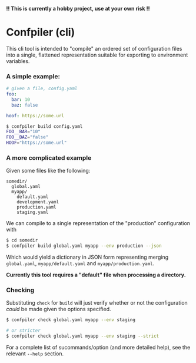 **!! This is currently a hobby project, use at your own risk !!**

# Confpiler (cli) #

This cli tool is intended to "compile" an ordered set of configuration files
into a single, flattened representation suitable for exporting to environment
variables.

### A simple example: ###

```yaml
# given a file, config.yaml
foo:
  bar: 10
  baz: false

hoof: https://some.url
```

```sh
$ confpiler build config.yaml
FOO__BAR="10"
FOO__BAZ="false"
HOOF="https://some.url"
```

### A more complicated example ###

Given some files like the following:

```
somedir/
  global.yaml
  myapp/
    default.yaml
    development.yaml
    production.yaml
    staging.yaml
```

We can compile to a single representation of the "production" configuration
with

```sh
$ cd somedir
$ confpiler build global.yaml myapp --env production --json
```

Which would yield a dictionary in JSON form representing merging `global.yaml`,
`myapp/default.yaml` and `myapp/production.yaml`.


**Currently this tool requires a "default" file when processing a directory.**


### Checking ###

Substituting `check` for `build` will just verify whether or not the
configuration _could_ be made given the options specified.

```sh
$ confpiler check global.yaml myapp --env staging

# or stricter
$ confpiler check global.yaml myapp --env staging --strict
```

For a complete list of sucommands/option (and more detailed help), see the
relevant `--help` section.
